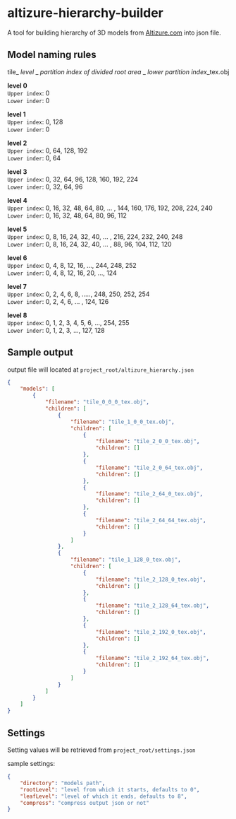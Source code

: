 # altizure-hierarchy-builder
A tool for building hierarchy of 3D models from [Altizure.com](https://www.altizure.com/) into json file.

## Model naming rules
  
tile_ *level* _ *partition index of divided root area* _ *lower partition index*_tex.obj


**level 0**  
`Upper index`: 0  
`Lower inder`: 0  
  
**level 1**  
`Upper index`: 0, 128  
`Lower inder`: 0  
  
**level 2**  
`Upper index`: 0, 64, 128, 192  
`Lower inder`: 0, 64  
  
**level 3**  
`Upper index`: 0, 32, 64, 96, 128, 160, 192, 224  
`Lower inder`: 0, 32, 64, 96  
  
**level 4**  
`Upper index`: 0, 16, 32, 48, 64, 80, ... , 144, 160, 176, 192, 208, 224, 240  
`Lower inder`: 0, 16, 32, 48, 64, 80, 96, 112  
  
**level 5**  
`Upper index`: 0, 8, 16, 24, 32, 40, ... , 216, 224, 232, 240, 248  
`Lower inder`: 0, 8, 16, 24, 32, 40, ... , 88, 96, 104, 112, 120  

**level 6**  
`Upper index`: 0, 4, 8, 12, 16, ..., 244, 248, 252  
`Lower inder`: 0, 4, 8, 12, 16, 20, ..., 124  
  
**level 7**  
`Upper index`: 0, 2, 4, 6, 8, ....., 248, 250, 252, 254  
`Lower inder`: 0, 2, 4, 6, ... , 124, 126  

**level 8**  
`Upper index`: 0, 1, 2, 3, 4, 5, 6, ..., 254, 255  
`Lower inder`: 0, 1, 2, 3, ..., 127, 128  



## Sample output

output file will located at `project_root/altizure_hierarchy.json`

```json
{
    "models": [
        {
            "filename": "tile_0_0_0_tex.obj",
            "children": [
                {
                    "filename": "tile_1_0_0_tex.obj",
                    "children": [
                        {
                            "filename": "tile_2_0_0_tex.obj",
                            "children": []
                        },
                        {
                            "filename": "tile_2_0_64_tex.obj",
                            "children": []
                        },
                        {
                            "filename": "tile_2_64_0_tex.obj",
                            "children": []
                        },
                        {
                            "filename": "tile_2_64_64_tex.obj",
                            "children": []
                        }
                    ]
                },
                {
                    "filename": "tile_1_128_0_tex.obj",
                    "children": [
                        {
                            "filename": "tile_2_128_0_tex.obj",
                            "children": []
                        },
                        {
                            "filename": "tile_2_128_64_tex.obj",
                            "children": []
                        },
                        {
                            "filename": "tile_2_192_0_tex.obj",
                            "children": []
                        },
                        {
                            "filename": "tile_2_192_64_tex.obj",
                            "children": []
                        }
                    ]
                }
            ]
        }
    ]
}
```

## Settings

Setting values will be retrieved from `project_root/settings.json`
  
sample settings:

```json
{
    "directory": "models path",
    "rootLevel": "level from which it starts, defaults to 0",
    "leafLevel": "level of which it ends, defaults to 8",
    "compress": "compress output json or not"
}
```